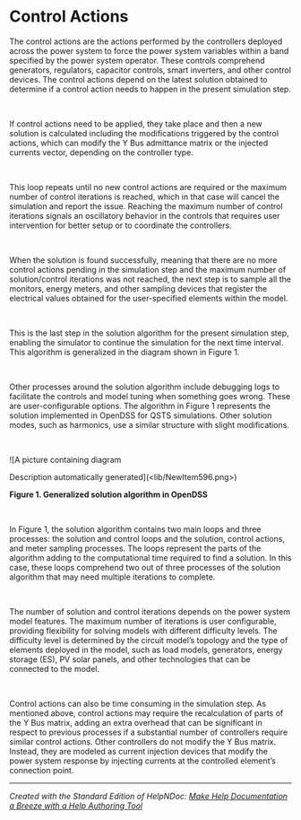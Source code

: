 # Control Actions

The control actions are the actions performed by the controllers deployed across the power system to force the power system variables within a band specified by the power system operator. These controls comprehend generators, regulators, capacitor controls, smart inverters, and other control devices. The control actions depend on the latest solution obtained to determine if a control action needs to happen in the present simulation step.

&nbsp;

If control actions need to be applied, they take place and then a new solution is calculated including the modifications triggered by the control actions, which can modify the Y Bus admittance matrix or the injected currents vector, depending on the controller type.&nbsp;

&nbsp;

This loop repeats until no new control actions are required or the maximum number of control iterations is reached, which in that case will cancel the simulation and report the issue. Reaching the maximum number of control iterations signals an oscillatory behavior in the controls that requires user intervention for better setup or to coordinate the controllers.

&nbsp;

When the solution is found successfully, meaning that there are no more control actions pending in the simulation step and the maximum number of solution/control iterations was not reached, the next step is to sample all the monitors, energy meters, and other sampling devices that register the electrical values obtained for the user-specified elements within the model.

&nbsp;

This is the last step in the solution algorithm for the present simulation step, enabling the simulator to continue the simulation for the next time interval. This algorithm is generalized in the diagram shown in Figure 1.&nbsp;

&nbsp;

Other processes around the solution algorithm include debugging logs to facilitate the controls and model tuning when something goes wrong. These are user-configurable options. The algorithm in Figure 1 represents the solution implemented in OpenDSS for QSTS simulations. Other solution modes, such as harmonics, use a similar structure with slight modifications.

&nbsp;

![A picture containing diagram

Description automatically generated](<lib/NewItem596.png>)

**Figure 1. Generalized solution algorithm in OpenDSS**

&nbsp;

In Figure 1, the solution algorithm contains two main loops and three processes: the solution and control loops and the solution, control actions, and meter sampling processes. The loops represent the parts of the algorithm adding to the computational time required to find a solution. In this case, these loops comprehend two out of three processes of the solution algorithm that may need multiple iterations to complete.

&nbsp;

The number of solution and control iterations depends on the power system model features. The maximum number of iterations is user configurable, providing flexibility for solving models with different difficulty levels. The difficulty level is determined by the circuit model’s topology and the type of elements deployed in the model, such as load models, generators, energy storage (ES), PV solar panels, and other technologies that can be connected to the model.

&nbsp;

Control actions can also be time consuming in the simulation step. As mentioned above, control actions may require the recalculation of parts of the Y Bus matrix, adding an extra overhead that can be significant in respect to previous processes if a substantial number of controllers require similar control actions. Other controllers do not modify the Y Bus matrix. Instead, they are modeled as current injection devices that modify the power system response by injecting currents at the controlled element’s connection point.

***
_Created with the Standard Edition of HelpNDoc: [Make Help Documentation a Breeze with a Help Authoring Tool](<https://www.helpauthoringsoftware.com/articles/what-is-a-help-authoring-tool/>)_
